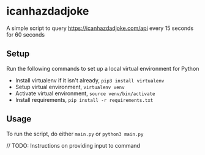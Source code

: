 # icanhazdadjoke

A simple script to query https://icanhazdadjoke.com/api every 15 seconds for 60 seconds

## Setup

Run the following commands to set up a local virtual environment for Python

- Install virtualenv if it isn't already, `pip3 install virtualenv`
- Setup virtual environment, `virtualenv venv`
- Activate virtual environment, `source venv/bin/activate`
- Install requirements, `pip install -r requirements.txt`

## Usage

To run the script, do either `main.py` or `python3 main.py`

// TODO: Instructions on providing input to command

